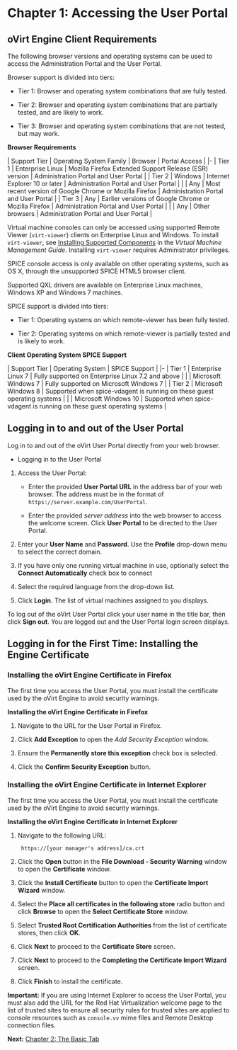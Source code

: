 # Chapter 1: Accessing the User Portal

## oVirt Engine Client Requirements

The following browser versions and operating systems can be used to access the Administration Portal and the User Portal.

Browser support is divided into tiers:

* Tier 1: Browser and operating system combinations that are fully tested.

* Tier 2: Browser and operating system combinations that are partially tested, and are likely to work.

* Tier 3: Browser and operating system combinations that are not tested, but may work.

**Browser Requirements**

| Support Tier | Operating System Family | Browser | Portal Access |
|-
| Tier 1 | Enterprise Linux | Mozilla Firefox Extended Support Release (ESR) version | Administration Portal and User Portal |
| Tier 2 | Windows | Internet Explorer 10 or later | Administration Portal and User Portal |
|        | Any | Most recent version of Google Chrome or Mozilla Firefox | Administration Portal and User Portal |
| Tier 3 | Any | Earlier versions of Google Chrome or Mozilla Firefox | Administration Portal and User Portal |
|        | Any | Other browsers | Administration Portal and User Portal |

Virtual machine consoles can only be accessed using supported Remote Viewer (`virt-viewer`) clients on Enterprise Linux and Windows. To install `virt-viewer`, see [Installing Supported Components](https://access.redhat.com/documentation/en/red-hat-virtualization/4.0/single/virtual-machine-management-guide#sect-Installing_Supporting_Components) in the *Virtual Machine Management Guide*. Installing `virt-viewer` requires Administrator privileges.

SPICE console access is only available on other operating systems, such as OS X, through the unsupported SPICE HTML5 browser client.

Supported QXL drivers are available on Enterprise Linux machines, Windows XP and Windows 7 machines.

SPICE support is divided into tiers:

* Tier 1: Operating systems on which remote-viewer has been fully tested.

* Tier 2: Operating systems on which remote-viewer is partially tested and is likely to work.

**Client Operating System SPICE Support**

| Support Tier | Operating System | SPICE Support |
|-
| Tier 1 | Enterprise Linux 7 | Fully supported on Enterprise Linux 7.2 and above |
|        | Microsoft Windows 7        | Fully supported on Microsoft Windows 7 |
| Tier 2 | Microsoft Windows 8        | Supported when spice-vdagent is running on these guest operating systems |
|        | Microsoft Windows 10       | Supported when spice-vdagent is running on these guest operating systems |

## Logging in to and out of the User Portal

Log in to and out of the oVirt User Portal directly from your web browser.

* Logging in to the User Portal

1. Access the User Portal:

    * Enter the provided **User Portal URL** in the address bar of your web browser. The address must be in the format of `https://server.example.com/UserPortal`.

    * Enter the provided *server address* into the web browser to access the welcome screen. Click **User Portal** to be directed to the User Portal.

2. Enter your **User Name** and **Password**. Use the **Profile** drop-down menu to select the correct domain.

3. If you have only one running virtual machine in use, optionally select the **Connect Automatically** check box to connect

4. Select the required language from the drop-down list.

5. Click **Login**. The list of virtual machines assigned to you displays.

To log out of the oVirt User Portal click your user name in the title bar, then click **Sign out**. You are logged out and the User Portal login screen displays.

## Logging in for the First Time: Installing the Engine Certificate

### Installing the oVirt Engine Certificate in Firefox

The first time you access the User Portal, you must install the certificate used by the oVirt Engine to avoid security warnings.

**Installing the oVirt Engine Certificate in Firefox**

1. Navigate to the URL for the User Portal in Firefox.

2. Click **Add Exception** to open the *Add Security Exception* window.

3. Ensure the **Permanently store this exception** check box is selected.

4. Click the **Confirm Security Exception** button.

### Installing the oVirt Engine Certificate in Internet Explorer

The first time you access the User Portal, you must install the certificate used by the oVirt Engine to avoid security warnings.

**Installing the oVirt Engine Certificate in Internet Explorer**

1. Navigate to the following URL:

        https://[your manager's address]/ca.crt

2. Click the **Open** button in the **File Download - Security Warning** window to open the **Certificate** window.

3. Click the **Install Certificate** button to open the **Certificate Import Wizard** window.

4. Select the **Place all certificates in the following store** radio button and click **Browse** to open the **Select Certificate Store** window.

5. Select **Trusted Root Certification Authorities** from the list of certificate stores, then click **OK**.

6. Click **Next** to proceed to the **Certificate Store** screen.

7. Click **Next** to proceed to the **Completing the Certificate Import Wizard** screen.

8. Click **Finish** to install the certificate.

**Important:** If you are using Internet Explorer to access the User Portal, you must also add the URL for the Red Hat Virtualization welcome page to the list of trusted sites to ensure all security rules for trusted sites are applied to console resources such as `console.vv` mime files and Remote Desktop connection files.

**Next:** [Chapter 2: The Basic Tab](chap-The_Basic_Tab)

